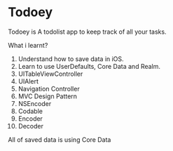# Todoey
Todoey is A todolist app to keep track of all your tasks.

What i learnt?
1. Understand how to save data in iOS.  
2. Learn to use UserDefaults, Core Data and Realm.
3. UITableViewController
4. UIAlert
5. Navigation Controller
6. MVC Design Pattern
7. NSEncoder
8. Codable
9. Encoder
10. Decoder

All of saved data is using Core Data
